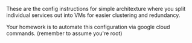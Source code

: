 These are the config instructions for simple architexture where you split individual services out into VMs for easier clustering and redundancy.

Your homework is to automate this configuration via google cloud commands.  (remember to assume you're root)
